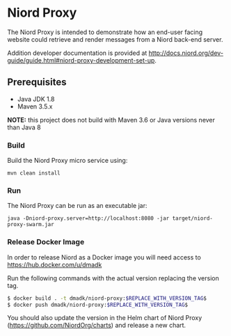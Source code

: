 # Niord Proxy

The Niord Proxy is intended to demonstrate how an end-user facing website could retrieve and render messages from a
Niord back-end server.

Addition developer documentation is provided at http://docs.niord.org/dev-guide/guide.html#niord-proxy-development-set-up. 

## Prerequisites
* Java JDK 1.8
* Maven 3.5.x

__NOTE:__ this project does not build with Maven 3.6 or Java versions never than Java 8

### Build

Build the Niord Proxy micro service using:

    mvn clean install

### Run

The Niord Proxy can be run as an executable jar:

    java -Dniord-proxy.server=http://localhost:8080 -jar target/niord-proxy-swarm.jar

### Release Docker Image

In order to release Niord as a Docker image you will need access to https://hub.docker.com/u/dmadk

Run the following commands with the actual version replacing the version tag.

```bash
$ docker build . -t dmadk/niord-proxy:$REPLACE_WITH_VERSION_TAG$
$ docker push dmadk/niord-proxy:$REPLACE_WITH_VERSION_TAG$
```

You should also update the version in the Helm chart of Niord Proxy (https://github.com/NiordOrg/charts) and release a new chart.
